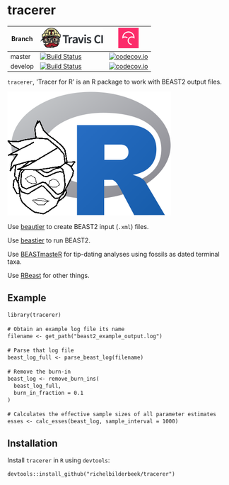 # tracerer

Branch|[![Travis CI logo](TravisCI.png)](https://travis-ci.org)|[![Codecov logo](Codecov.png)](https://www.codecov.io)
---|---|---
master|[![Build Status](https://travis-ci.org/richelbilderbeek/tracerer.svg?branch=master)](https://travis-ci.org/richelbilderbeek/tracerer)|[![codecov.io](https://codecov.io/github/richelbilderbeek/tracerer/coverage.svg?branch=master)](https://codecov.io/github/richelbilderbeek/tracerer/branch/master)
develop|[![Build Status](https://travis-ci.org/richelbilderbeek/tracerer.svg?branch=develop)](https://travis-ci.org/richelbilderbeek/tracerer)|[![codecov.io](https://codecov.io/github/richelbilderbeek/tracerer/coverage.svg?branch=develop)](https://codecov.io/github/richelbilderbeek/tracerer/branch/develop)

`tracerer`, 'Tracer for R' is an R package 
to work with BEAST2 output files. 

![tracerer logo](pics/tracerer_logo.png)

Use [beautier](https://github.com/richelbilderbeek/beautier) to create BEAST2 input (`.xml`) files.

Use [beastier](https://github.com/richelbilderbeek/beastier) to run BEAST2.

Use [BEASTmasteR](https://github.com/nmatzke/BEASTmasteR) for tip-dating analyses using fossils as dated terminal taxa.

Use [RBeast](https://github.com/beast-dev/RBeast) for other things.

## Example

```
library(tracerer)

# Obtain an example log file its name
filename <- get_path("beast2_example_output.log")

# Parse that log file
beast_log_full <- parse_beast_log(filename)

# Remove the burn-in
beast_log <- remove_burn_ins(
  beast_log_full,
  burn_in_fraction = 0.1
)

# Calculates the effective sample sizes of all parameter estimates
esses <- calc_esses(beast_log, sample_interval = 1000)
```

## Installation

Install `tracerer` in `R` using `devtools`:

```{r}
devtools::install_github("richelbilderbeek/tracerer")
```
